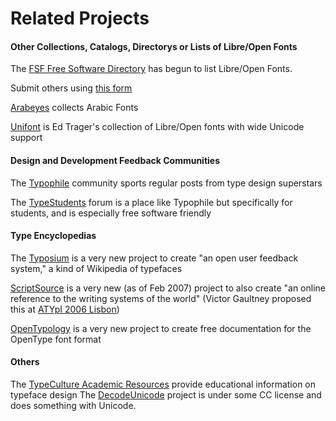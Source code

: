<h1>Related Projects</h1>

<h4> Other Collections, Catalogs, Directorys or Lists of Libre/Open Fonts</h4>
<p>The <a title="http://directory.fsf.org/" class="external text" href="http://directory.fsf.org/">FSF Free Software Directory</a> has begun to list Libre/Open Fonts. <br>

Submit others using <a title="http://directory.fsf.org/newform.html" class="external text" href="http://directory.fsf.org/newform.html">this form</a><br>

<a title="http://www.arabeyes.org/project.php?proj=Khotot" class="external text" href="http://www.arabeyes.org/project.php?proj=Khotot">Arabeyes</a> collects Arabic Fonts<br>

<a title="http://www.unifont.org" class="external text" href="http://www.unifont.org">Unifont</a> is Ed Trager's collection of Libre/Open fonts with wide Unicode support
</p>
<h4> Design and Development Feedback Communities </h4>
<p>The <a title="http://typophile.com/" class="external text" href="http://typophile.com/">Typophile</a> community sports regular posts from type design superstars<br>

The <a title="http://www.typestudent.org" class="external text" href="http://www.typestudent.org">TypeStudents</a> forum is a place like Typophile but specifically for students, and is especially free software friendly
</p>
<h4>  Type Encyclopedias </h4>
<p>The <a title="http://www.typosium.org" class="external text" href="http://www.typosium.org">Typosium</a> is a very new project to create "an open user feedback system," a kind of Wikipedia of typefaces<br>

<a title="http://www.scriptsource.org/" class="external text" href="http://www.scriptsource.org/">ScriptSource</a> is a very new (as of Feb 2007) project to also create "an online reference to the writing systems of the world" (Victor Gaultney proposed this at <a title="http://atypi.org/06_Lisbon/30_program/20_main_program/view_presentation_html?presentid=305" class="external text" href="http://atypi.org/06_Lisbon/30_program/20_main_program/view_presentation_html?presentid=305">ATYpI 2006 Lisbon</a>)<br>

<a title="http://www.opentypology.org" class="external text" href="http://www.opentypology.org">OpenTypology</a> is a very new project to create free documentation for the OpenType font format
</p>
<h4> Others </h4>
<p>
The <a title="http://www.typeculture.com/academic_resource/" class="external text" href="http://www.typeculture.com/academic_resource/">TypeCulture Academic Resources</a> provide educational information on typeface design
The <a title="http://decodeunicode.org" class="external text" href="http://decodeunicode.org">DecodeUnicode</a> project is under some CC license and does something with Unicode. 
</p>

